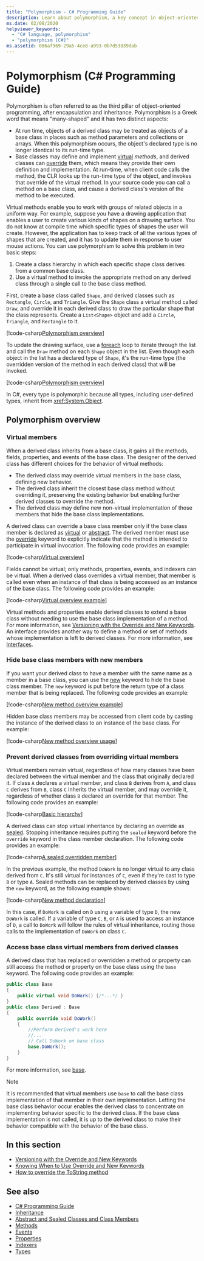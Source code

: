 ```yaml
---
title: "Polymorphism - C# Programming Guide"
description: Learn about polymorphism, a key concept in object-oriented programming languages like C#, which describes the relationship between base and derived classes.
ms.date: 02/08/2020
helpviewer_keywords: 
  - "C# language, polymorphism"
  - "polymorphism [C#]"
ms.assetid: 086af969-29a5-4ce8-a993-0b7d53839dab
---
```

# Polymorphism (C# Programming Guide)

Polymorphism is often referred to as the third pillar of object-oriented programming, after encapsulation and inheritance. Polymorphism is a Greek word that means "many-shaped" and it has two distinct aspects:
  
- At run time, objects of a derived class may be treated as objects of a base class in places such as method parameters and collections or arrays. When this polymorphism occurs, the object's declared type is no longer identical to its run-time type.
- Base classes may define and implement [virtual](../../language-reference/keywords/virtual.md) *methods*, and derived classes can [override](../../language-reference/keywords/override.md) them, which means they provide their own definition and implementation. At run-time, when client code calls the method, the CLR looks up the run-time type of the object, and invokes that override of the virtual method. In your source code you can call a method on a base class, and cause a derived class's version of the method to be executed.

Virtual methods enable you to work with groups of related objects in a uniform way. For example, suppose you have a drawing application that enables a user to create various kinds of shapes on a drawing surface. You do not know at compile time which specific types of shapes the user will create. However, the application has to keep track of all the various types of shapes that are created, and it has to update them in response to user mouse actions. You can use polymorphism to solve this problem in two basic steps:

1. Create a class hierarchy in which each specific shape class derives from a common base class.
1. Use a virtual method to invoke the appropriate method on any derived class through a single call to the base class method.

First, create a base class called `Shape`, and derived classes such as `Rectangle`, `Circle`, and `Triangle`. Give the `Shape` class a virtual method called `Draw`, and override it in each derived class to draw the particular shape that the class represents. Create a `List<Shape>` object and add a `Circle`, `Triangle`, and `Rectangle` to it.

[!code-csharp[Polymorphism overview](~/samples/snippets/csharp/objectoriented/Inheritance.cs#PolymorphismOverview)]

To update the drawing surface, use a [foreach](../../language-reference/keywords/foreach-in.md) loop to iterate through the list and call the `Draw` method on each `Shape` object in the list. Even though each object in the list has a declared type of `Shape`, it's the run-time type (the overridden version of the method in each derived class) that will be invoked.

[!code-csharp[Polymorphism overview](~/samples/snippets/csharp/objectoriented/Inheritance.cs#UsePolymorphism)]

In C#, every type is polymorphic because all types, including user-defined types, inherit from <xref:System.Object>.  

## Polymorphism overview

### Virtual members

When a derived class inherits from a base class, it gains all the methods, fields, properties, and events of the base class. The designer of the derived class has different choices for the behavior of virtual methods:

- The derived class may override virtual members in the base class, defining new behavior.
- The derived class inherit the closest base class method without overriding it, preserving the existing behavior but enabling further derived classes to override the method.
- The derived class may define new non-virtual implementation of those members that hide the base class implementations.

A derived class can override a base class member only if the base class member is declared as [virtual](../../language-reference/keywords/virtual.md) or [abstract](../../language-reference/keywords/abstract.md). The derived member must use the [override](../../language-reference/keywords/override.md) keyword to explicitly indicate that the method is intended to participate in virtual invocation. The following code provides an example:

[!code-csharp[Virtual overview](~/samples/snippets/csharp/objectoriented/Inheritance.cs#VirtualMethods)]

Fields cannot be virtual; only methods, properties, events, and indexers can be virtual. When a derived class overrides a virtual member, that member is called even when an instance of that class is being accessed as an instance of the base class. The following code provides an example:

[!code-csharp[Virtual overview example](~/samples/snippets/csharp/objectoriented/Inheritance.cs#SnippetTestVirtualMethods)]

Virtual methods and properties enable derived classes to extend a base class without needing to use the base class implementation of a method. For more information, see [Versioning with the Override and New Keywords](./versioning-with-the-override-and-new-keywords.md). An interface provides another way to define a method or set of methods whose implementation is left to derived classes. For more information, see [Interfaces](../interfaces/index.md).

### Hide base class members with new members

If you want your derived class to have a member with the same name as a member in a base class, you can use the [new](../../language-reference/keywords/new-modifier.md) keyword to hide the base class member. The `new` keyword is put before the return type of a class member that is being replaced. The following code provides an example:

[!code-csharp[New method overview example](~/samples/snippets/csharp/objectoriented/Inheritance.cs#NewMethods)]

Hidden base class members may be accessed from client code by casting the instance of the derived class to an instance of the base class. For example:

[!code-csharp[New method overview usage](~/samples/snippets/csharp/objectoriented/Inheritance.cs#UseNewMethods)]

### Prevent derived classes from overriding virtual members  

Virtual members remain virtual, regardless of how many classes have been declared between the virtual member and the class that originally declared it. If class `A` declares a virtual member, and class `B` derives from `A`, and class `C` derives from `B`, class `C` inherits the virtual member, and may override it, regardless of whether class `B` declared an override for that member. The following code provides an example:

[!code-csharp[Basic hierarchy](~/samples/snippets/csharp/objectoriented/Hierarchy.cs#FirstHierarchy)]

A derived class can stop virtual inheritance by declaring an override as [sealed](../../language-reference/keywords/sealed.md). Stopping inheritance requires putting the `sealed` keyword before the `override` keyword in the class member declaration. The following code provides an example:

[!code-csharp[A sealed overridden member](~/samples/snippets/csharp/objectoriented/Hierarchy.cs#SealedOverride)]

In the previous example, the method `DoWork` is no longer virtual to any class derived from `C`. It's still virtual for instances of `C`, even if they're cast to type `B` or type `A`. Sealed methods can be replaced by derived classes by using the `new` keyword, as the following example shows:

[!code-csharp[New method declaration](~/samples/snippets/csharp/objectoriented/Hierarchy.cs#NewDeclaration)]

In this case, if `DoWork` is called on `D` using a variable of type `D`, the new `DoWork` is called. If a variable of type `C`, `B`, or `A` is used to access an instance of `D`, a call to `DoWork` will follow the rules of virtual inheritance, routing those calls to the implementation of `DoWork` on class `C`.

### Access base class virtual members from derived classes

A derived class that has replaced or overridden a method or property can still access the method or property on the base class using the `base` keyword. The following code provides an example:

```csharp
public class Base
{
    public virtual void DoWork() {/*...*/ }
}
public class Derived : Base
{
    public override void DoWork()
    {
        //Perform Derived's work here
        //...
        // Call DoWork on base class
        base.DoWork();
    }
}
```

For more information, see [base](../../language-reference/keywords/base.md).

> [!NOTE]
> It is recommended that virtual members use `base` to call the base class implementation of that member in their own implementation. Letting the base class behavior occur enables the derived class to concentrate on implementing behavior specific to the derived class. If the base class implementation is not called, it is up to the derived class to make their behavior compatible with the behavior of the base class.

## In this section

- [Versioning with the Override and New Keywords](./versioning-with-the-override-and-new-keywords.md)
- [Knowing When to Use Override and New Keywords](./knowing-when-to-use-override-and-new-keywords.md)
- [How to override the ToString method](./how-to-override-the-tostring-method.md)

## See also

- [C# Programming Guide](../index.md)
- [Inheritance](./inheritance.md)
- [Abstract and Sealed Classes and Class Members](./abstract-and-sealed-classes-and-class-members.md)
- [Methods](./methods.md)
- [Events](../events/index.md)
- [Properties](./properties.md)
- [Indexers](../indexers/index.md)
- [Types](../types/index.md)
